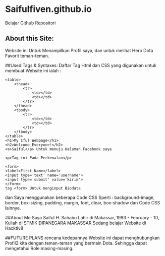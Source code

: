 # Saifulfiven.github.io
Belajar Github Repositori

## About this Site:
Website ini Untuk Menampilkan Profil saya, dan untuk melihat Hero Dota Favorit teman-teman.

##Used Tags & Syntaxes:
Daftar Tag Html dan CSS yang digunakan untuk membuat Website ini ialah :


	<table>
		<thead>
			<tr>
				<td></td>
				<td></td>
			</tr>
		</thead>
		<tbody>
			<tr>
				<td></td>
				<td></td>
			</tr>
		</tbody>
	</table>
	<h1>My Iful Webpage</h1>
	<h2>Welcome Everyone!</h2>
	<a>Saiful</a> Untuk menuju Halaman Facebook saya

	<p>Tag ini Pada Perkenalan</p>

	<form>
	<label>First Name</label>
	<input type='text' name='username'>
	<input type='submit' value='kirim'>
	</form>
	tag <form> Untuk menginput Biodata


dan Saya menggunakan beberapa Code CSS Sperti :
background-image, border, box-sizing, padding, margin, font, clear, box-shadow dan Code CSS lainnya.

##About Me
Saya Saiful H. Sahabu Lahir di Makassar, 1993 - February - 10, Kuliah di STMIK DIPANEGARA MAKASSAR
Sedang belajar Website di Hacktiv8 

##FUTURE PLANS
rencana kedepannya Website ini dapat menghubungkan Profil2 kita dengan teman-teman yang bermain Dota.
Sehingga dapat mengetahui Role masing-masing.
